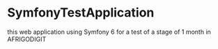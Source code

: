 # SymfonyTestApplication
this web application using Symfony 6 for a test of a stage of 1 month in AFRIGODIGIT
